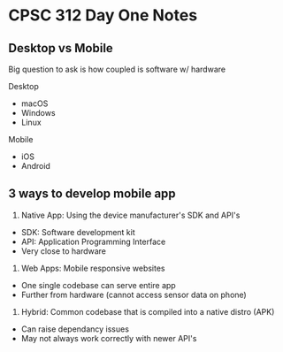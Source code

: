 CPSC 312 Day One Notes
======================

## Desktop vs Mobile
Big question to ask is how coupled is software w/ hardware  

Desktop
* macOS
* Windows
* Linux

Mobile
* iOS
* Android

## 3 ways to develop mobile app
1. Native App: Using the device manufacturer's SDK and API's
 * SDK: Software development kit
 * API: Application Programming Interface
 * Very close to hardware
1. Web Apps: Mobile responsive websites
 * One single codebase can serve entire app
 * Further from hardware (cannot access sensor data on phone)
1. Hybrid: Common codebase that is compiled into a native distro (APK)
 * Can raise dependancy issues
 * May not always work correctly with newer API's
